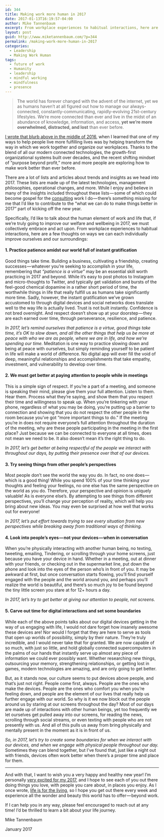 ```yaml
---
id: 344
title: Making work more human in 2017
date: 2017-01-13T16:19:57-04:00
author: Mike Tannenbaum
excerpt: From workplace experiences to habitual interactions, here are a few ways we can each individually improve ourselves and our organizations.
layout: post
guid: http://www.miketannenbaum.com/?p=344
permalink: /making-work-more-human-in-2017
categories:
  - Leadership
  - Making Work Human
tags:
  - future of work
  - Humanity
  - leadership
  - mindful working
  - mindfulness
  - presence
---
```

<section class="section section--body section--first">
<div class="section-content">
<div class="section-inner sectionLayout--insetColumn">
<blockquote>
<p class="graf graf--p graf-after--figure">The world has forever changed with the advent of the internet, yet we as humans haven’t at all figured out how to manage our always-connected, constantly-communicating, rapidly-evolving 21st-century lifestyles. We’re more connected than ever and live in the midst of an abundance of knowledge, information, and access,<strong class="markup--strong markup--blockquote-strong"> yet we’re more overwhelmed, distracted, and lost</strong> than ever before.</p>
</blockquote>
<p id="fcb5" class="graf graf--p graf-after--figure"><a class="markup--anchor markup--p-anchor" href="http://www.miketannenbaum.com/an-introduction-to-my-essay-series-on-mindful-working" target="_blank" rel="nofollow noopener noreferrer" data-href="http://www.miketannenbaum.com/an-introduction-to-my-essay-series-on-mindful-working">I wrote that blurb above in the middle of 2016</a>, when I learned that one of my ways to help people live more fulfilling lives was by helping transform the way in which we work together and organize our workplaces. Thanks to the blend of all our modern connected technologies, the growth-first organizational systems built over decades, and the recent shifting mindset of “purpose beyond profit,” more and more people are exploring how to make work better than ever before.</p>
<p id="7967" class="graf graf--p graf-after--p">There are a lot of lists and articles about trends and insights as we head into 2017. These lists are made up of the latest technologies, management philosophies, operational changes, and more. While I enjoy and believe in many of the insights included throughout these lists — some of which could become gospel for the <a class="markup--anchor markup--p-anchor" href="http://www.miketannenbaum.com/work-with-me" target="_blank" rel="nofollow noopener noreferrer" data-href="http://www.miketannenbaum.com/work-with-me">consulting</a> work I do — there’s something missing for me that I’d like to contribute to the “what we can do to make things better in 2017” part of kicking off the new year.</p>
<p id="2b2a" class="graf graf--p graf-after--p">Specifically, I’d like to talk about the human element of work and life that, if we’re truly going to improve our welfare and wellbeing in 2017, we must collectively embrace and act upon. From workplace experiences to habitual interactions, here are a few thoughts on ways we can each individually improve ourselves and our surroundings:</p>

<h4 id="967e" class="graf graf--h4 graf-after--p"><strong class="markup--strong markup--h4-strong">1. Practice patience amidst our world full of instant gratification</strong></h4>
<p id="286f" class="graf graf--p graf-after--h4">Good things take time. Building a business, cultivating a friendship, creating successes — whatever you’re seeking to accomplish in your life, remembering that <em class="markup--em markup--p-em">“patience is a virtue”</em> may be an essential skill worth practicing in 2017 and beyond. While it’s easy to post photos to Instagram and micro-thoughts to Twitter, and typically get validation and bursts of the feel-good chemical dopamine in a rather short period of time, the worthwhile things in life that really fulfill us as humans take significantly more time. Sadly, however, the instant gratification we’ve grown accustomed to through digital devices and social networks does translate well to the way life is actually lived. Trust is not built instantly. Confidence is not bred overnight. And respect doesn’t show up at your doorstep — they are each earned over time, through perseverance, resilience, and patience.</p>
<p id="3f81" class="graf graf--p graf-after--p"><span class="markup--quote markup--p-quote is-other" data-creator-ids="e8410703ff49"><em class="markup--em markup--p-em">In 2017, let’s remind ourselves that patience is a virtue, good things take time, </em></span><span class="markup--quote markup--p-quote is-other" data-creator-ids="e8410703ff49"><em class="markup--em markup--p-em">it’s OK to slow down, and all the other things that help us be more at peace with who we are as people, where we are in life, and how we’re spending our time</em></span><span class="markup--quote markup--p-quote is-other" data-creator-ids="e8410703ff49"><em class="markup--em markup--p-em">.</em></span> Meditation is one way to practice slowing down and being at peace with ourselves, but simply reminding yourself to be patient in life will make a world of difference. No digital app will ever fill the void of deep, meaningful relationships and accomplishments that take empathy, investment, and vulnerability to develop over time.</p>

<h4 id="69b5" class="graf graf--h4 graf-after--p"><strong class="markup--strong markup--h4-strong">2. We must get better at paying attention to people while in meetings</strong></h4>
<p id="edd6" class="graf graf--p graf-after--h4">This is a simple sign of respect. If you’re a part of a meeting, and someone is speaking their mind, please give them your full attention. Listen to them. Hear them. Process what they’re saying, and show them that you respect their time and willingness to speak up. When you’re tinkering with your phone, regardless of what you may be doing, you’re putting up a barrier to connection and showing that you do not respect the other people in the room because you’ve got “more important things to do.” If the meeting you’re in does not require everyone’s full attention throughout the duration of the meeting, why are these people participating in the meeting in the first place? Just because we can be connected to everyone at all times, does not mean we need to be. It also doesn’t mean it’s the right thing to do.</p>
<p id="b157" class="graf graf--p graf-after--p"><em class="markup--em markup--p-em">In 2017, let’s get better at being respectful of the people we interact with throughout our days, by putting their presence over that of our devices.</em></p>

<h4 id="b20e" class="graf graf--h4 graf-after--p"><strong class="markup--strong markup--h4-strong">3. Try seeing things from other people’s perspectives</strong></h4>
<p id="124c" class="graf graf--p graf-after--h4">Most people don’t see the world the way you do. In fact, no one does — which is a good thing! While you spend 100% of your time thinking your thoughts and feeling your feelings, no one else has the same perspective on the world as you do. Therefore, your perspective and opinion is uniquely valuable! As is everyone else’s. By attempting to see things from different perspectives, you’ll change your perception of reality, which will help you bring about new ideas. You may even be surprised at how well that works out for everyone!</p>
<p id="4e93" class="graf graf--p graf-after--p"><em class="markup--em markup--p-em">In 2017, let’s put effort towards trying to see every situation from new perspectives while breaking away from traditional ways of thinking.</em></p>

<h4 id="8dc5" class="graf graf--h4 graf-after--p"><strong class="markup--strong markup--h4-strong">4. Look into people’s eyes — not your devices — when in conversation</strong></h4>
<p id="713d" class="graf graf--p graf-after--h4">When you’re physically interacting with another human being, no texting, tweeting, emailing, Tindering, or scrolling through your home screens, just because you have your device in hand. Whether in a meeting, out at dinner with your friends, or checking out in the supermarket line, put down the phone and look into the eyes of the person who’s in front of you. It may be awkward at first, but once conversation starts flowing, you’ll find yourself engaged with the people and the world around you, and perhaps you’ll realize the world is beautiful, and there’s so much joy to be found beyond the tiny little screen you stare at for 12+ hours a day.</p>
<p id="c99f" class="graf graf--p graf-after--p"><em class="markup--em markup--p-em">In 2017, let’s try to get better at giving our attention to people, not screens.</em></p>

<h4 id="86de" class="graf graf--h4 graf-after--p"><strong class="markup--strong markup--h4-strong">5. Carve out time for digital interactions and set some boundaries</strong></h4>
<p id="1a69" class="graf graf--p graf-after--h4">While each of the above points talks about our digital devices getting in the way of us engaging with life, I would not dare forget how insanely awesome these devices are! Nor would I forget that they are here to serve as tools that open up worlds of possibility, simply by their nature. They’re truly incredible, and I would never take that for granted. We are now capable of so much, with just so little, and hold globally connected supercomputers in the palms of our hands that instantly serve up almost any piece of information we could ever possibly want. Whether researching new things, outsourcing your memory, strengthening relationships, or getting lost in games, modern technologies are amazing, and are only going to get better.</p>
<p id="6d26" class="graf graf--p graf-after--p">But, as it stands now, our culture seems to put devices above people, and that’s just not right. People come first, always. People are the ones who make the devices. People are the ones who comfort you when you’re feeling down, and people are the element of our lives that really help us further engage with our world. So why is it we now block out the people around us by staring at our screens throughout the day? Most of our days are made up of interactions with other human beings, yet too frequently we let ourselves get pulled away into our screens, for reading the news, scrolling through social streams, or even texting with people who are not presently with us. And all of this pulls us away from bring physically and mentally present in the moment as it is in front of us.</p>
<p id="3eda" class="graf graf--p graf-after--p graf--trailing"><em class="markup--em markup--p-em">So, in 2017, let’s try to create some boundaries for when we interact with our devices, and when we engage with physical people throughout our day.</em> Sometimes they can blend together, but I’ve found that, just like a night out with friends, devices often work better when there’s a proper time and place for them.</p>

</div>
</div>
</section><section class="section section--body">
<div class="section-divider">

<hr class="section-divider" />

</div>
<div class="section-content">
<div class="section-inner sectionLayout--insetColumn">
<p id="73b9" class="graf graf--p graf--leading">And with that, I want to wish you a very happy and healthy new year! I’m personally <a class="markup--anchor markup--p-anchor" href="http://www.miketannenbaum.com/asking-for-help-in-2017" target="_blank" rel="nofollow noopener noreferrer" data-href="http://www.miketannenbaum.com/asking-for-help-in-2017">very excited for my 2017</a>, and I hope to see each of you out there doing things you love, with people you care about, in places you enjoy. As I once wrote, <a class="markup--anchor markup--p-anchor" href="https://medium.com/@theroyaltbomb/life-is-for-the-living-d9f9843bdf12#.gc5utuax0" target="_blank" rel="noopener noreferrer" data-href="https://medium.com/@theroyaltbomb/life-is-for-the-living-d9f9843bdf12#.gc5utuax0">life is for the living</a>, so I hope you get out there every week and experience all the wonder and beauty this world has to offer — beyond work.</p>
<p id="0d4b" class="graf graf--p graf-after--p">If I can help you in any way, please feel encouraged to reach out at any time! I’d be thrilled to learn a bit about your life journey.</p>
<p id="5e94" class="graf graf--p graf-after--p">Mike Tannenbaum</p>
<p id="108c" class="graf graf--p graf-after--p graf--trailing">January 2017</p>

</div>
</div>
</section>